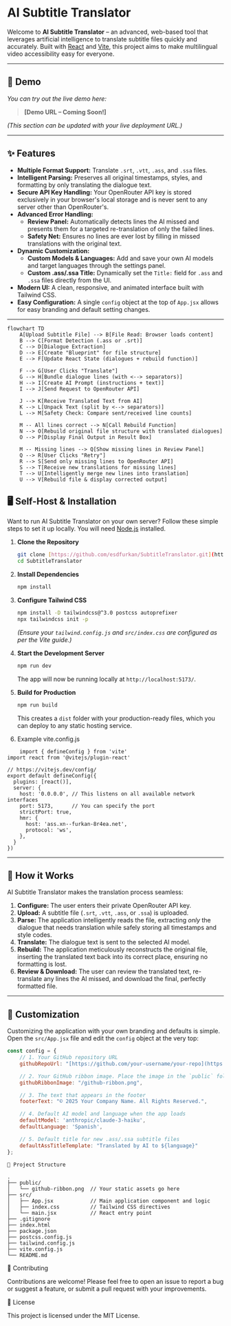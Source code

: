 # AI Subtitle Translator

Welcome to **AI Subtitle Translator** – an advanced, web-based tool that leverages artificial intelligence to translate subtitle files quickly and accurately. Built with [React](https://react.dev/) and [Vite](https://vitejs.dev/), this project aims to make multilingual video accessibility easy for everyone.

-----

## 🚀 Demo

*You can try out the live demo here:*

> **[Demo URL – Coming Soon\!]**

*(This section can be updated with your live deployment URL.)*

-----

## ✨ Features

  - **Multiple Format Support:** Translate `.srt`, `.vtt`, `.ass`, and `.ssa` files.
  - **Intelligent Parsing:** Preserves all original timestamps, styles, and formatting by only translating the dialogue text.
  - **Secure API Key Handling:** Your OpenRouter API key is stored exclusively in your browser's local storage and is never sent to any server other than OpenRouter's.
  - **Advanced Error Handling:**
      - **Review Panel:** Automatically detects lines the AI missed and presents them for a targeted re-translation of only the failed lines.
      - **Safety Net:** Ensures no lines are ever lost by filling in missed translations with the original text.
  - **Dynamic Customization:**
      - **Custom Models & Languages:** Add and save your own AI models and target languages through the settings panel.
      - **Custom .ass/.ssa Title:** Dynamically set the `Title:` field for `.ass` and `.ssa` files directly from the UI.
  - **Modern UI:** A clean, responsive, and animated interface built with Tailwind CSS.
  - **Easy Configuration:** A single `config` object at the top of `App.jsx` allows for easy branding and default setting changes.

-----


```mermaid
flowchart TD
    A[Upload Subtitle File] --> B[File Read: Browser loads content]
    B --> C[Format Detection (.ass or .srt)]
    C --> D[Dialogue Extraction]
    D --> E[Create "Blueprint" for file structure]
    E --> F[Update React State (dialogues + rebuild function)]

    F --> G[User Clicks "Translate"]
    G --> H[Bundle dialogue lines (with <--> separators)]
    H --> I[Create AI Prompt (instructions + text)]
    I --> J[Send Request to OpenRouter API]

    J --> K[Receive Translated Text from AI]
    K --> L[Unpack Text (split by <--> separators)]
    L --> M[Safety Check: Compare sent/received line counts]

    M -- All lines correct --> N[Call Rebuild Function]
    N --> O[Rebuild original file structure with translated dialogues]
    O --> P[Display Final Output in Result Box]

    M -- Missing lines --> Q[Show missing lines in Review Panel]
    Q --> R[User Clicks "Retry"]
    R --> S[Send only missing lines to OpenRouter API]
    S --> T[Receive new translations for missing lines]
    T --> U[Intelligently merge new lines into translation]
    U --> V[Rebuild file & display corrected output]
```


## 🖥️ Self-Host & Installation

Want to run AI Subtitle Translator on your own server? Follow these simple steps to set it up locally. You will need [Node.js](https://nodejs.org/) installed.

1.  **Clone the Repository**

    ```bash
    git clone [https://github.com/esdfurkan/SubtitleTranslator.git](https://github.com/esdfurkan/SubtitleTranslator.git)
    cd SubtitleTranslator
    ```

2.  **Install Dependencies**

    ```bash
    npm install
    ```

3.  **Configure Tailwind CSS**

    ```bash
    npm install -D tailwindcss@^3.0 postcss autoprefixer
    npx tailwindcss init -p
    ```

    *(Ensure your `tailwind.config.js` and `src/index.css` are configured as per the Vite guide.)*

4.  **Start the Development Server**

    ```bash
    npm run dev
    ```

    The app will now be running locally at `http://localhost:5173/`.

5.  **Build for Production**

    ```bash
    npm run build
    ```

    This creates a `dist` folder with your production-ready files, which you can deploy to any static hosting service.
6. Example vite.config.js
```
    import { defineConfig } from 'vite'
import react from '@vitejs/plugin-react'

// https://vitejs.dev/config/
export default defineConfig({
  plugins: [react()],
  server: {
    host: '0.0.0.0', // This listens on all available network interfaces
    port: 5173,      // You can specify the port
    strictPort: true,
    hmr: {
      host: 'ass.xn--furkan-8r4ea.net',
      protocol: 'ws',
    },
  }
})
```
-----

## 📝 How it Works

AI Subtitle Translator makes the translation process seamless:

1.  **Configure:** The user enters their private OpenRouter API key.
2.  **Upload:** A subtitle file (`.srt`, `.vtt`, `.ass`, or `.ssa`) is uploaded.
3.  **Parse:** The application intelligently reads the file, extracting *only* the dialogue that needs translation while safely storing all timestamps and style codes.
4.  **Translate:** The dialogue text is sent to the selected AI model.
5.  **Rebuild:** The application meticulously reconstructs the original file, inserting the translated text back into its correct place, ensuring no formatting is lost.
6.  **Review & Download:** The user can review the translated text, re-translate any lines the AI missed, and download the final, perfectly formatted file.

-----

## 🔧 Customization

Customizing the application with your own branding and defaults is simple. Open the `src/App.jsx` file and edit the `config` object at the very top:

```javascript
const config = {
    // 1. Your GitHub repository URL
    githubRepoUrl: "[https://github.com/your-username/your-repo](https://github.com/your-username/your-repo)",

    // 2. Your GitHub ribbon image. Place the image in the `public` folder.
    githubRibbonImage: "/github-ribbon.png",

    // 3. The text that appears in the footer
    footerText: "© 2025 Your Company Name. All Rights Reserved.",

    // 4. Default AI model and language when the app loads
    defaultModel: 'anthropic/claude-3-haiku',
    defaultLanguage: 'Spanish',

    // 5. Default title for new .ass/.ssa subtitle files
    defaultAssTitleTemplate: "Translated by AI to ${language}"
};
```
```
📂 Project Structure

.
├── public/
│   └── github-ribbon.png  // Your static assets go here
├── src/
│   ├── App.jsx            // Main application component and logic
│   ├── index.css          // Tailwind CSS directives
│   └── main.jsx           // React entry point
├── .gitignore
├── index.html
├── package.json
├── postcss.config.js
├── tailwind.config.js
├── vite.config.js
└── README.md
```
🤝 Contributing

Contributions are welcome! Please feel free to open an issue to report a bug or suggest a feature, or submit a pull request with your improvements.


📄 License

This project is licensed under the MIT License.

